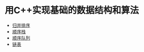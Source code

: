 # 用C++实现基础的数据结构和算法
- [归并排序](https://github.com/IPENCIL666/DSA/tree/master/MergeSort)
- [顺序栈](https://github.com/IPENCIL666/DSA/tree/master/Stack)
- [顺序队列](https://github.com/IPENCIL666/DSA/tree/master/Queue)
- [链表](https://github.com/IPENCIL666/DSA/tree/master/LinkList)


